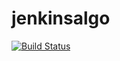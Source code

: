 # jenkinsalgo
[![Build Status](http://54.66.122.9/buildStatus/icon?job=jenkinsalgo)](http://54.66.122.9/job/jenkinsalgo/)
